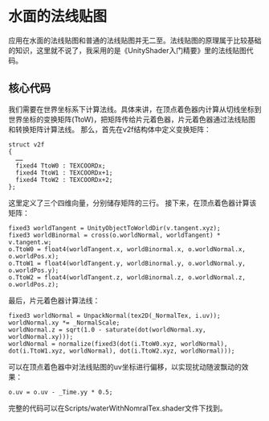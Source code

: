 # 水面的法线贴图
应用在水面的法线贴图和普通的法线贴图并无二至。法线贴图的原理属于比较基础的知识，这里就不说了，我采用的是《UnityShader入门精要》里的法线贴图代码。

## 核心代码
我们需要在世界坐标系下计算法线。具体来讲，在顶点着色器内计算从切线坐标到世界坐标的变换矩阵(TtoW)，把矩阵传给片元着色器，片元着色器通过法线贴图和转换矩阵计算法线。
那么，首先在v2f结构体中定义变换矩阵：
```
struct v2f
{
  ……
  fixed4 TtoW0 : TEXCOORDx;
  fixed4 TtoW1 : TEXCOORDx+1;
  fixed4 TtoW2 : TEXCOORDx+2;
};
```
这里定义了三个四维向量，分别储存矩阵的三行。
接下来，在顶点着色器计算该矩阵：
```
fixed3 worldTangent = UnityObjectToWorldDir(v.tangent.xyz);
fixed3 worldBinormal = cross(o.worldNormal, worldTangent) * v.tangent.w;
o.TtoW0 = float4(worldTangent.x, worldBinormal.x, o.worldNormal.x, o.worldPos.x);
o.TtoW1 = float4(worldTangent.y, worldBinormal.y, o.worldNormal.y, o.worldPos.y);
o.TtoW2 = float4(worldTangent.z, worldBinormal.z, o.worldNormal.z, o.worldPos.z);
```
最后，片元着色器计算法线：
```
fixed3 worldNormal = UnpackNormal(tex2D(_NormalTex, i.uv));
worldNormal.xy *= _NormalScale;
worldNormal.z = sqrt(1.0 - saturate(dot(worldNormal.xy, worldNormal.xy)));
worldNormal = normalize(fixed3(dot(i.TtoW0.xyz, worldNormal), dot(i.TtoW1.xyz, worldNormal), dot(i.TtoW2.xyz, worldNormal)));
```

可以在顶点着色器中对法线贴图的uv坐标进行偏移，以实现扰动随波飘动的效果：
```
o.uv = o.uv - _Time.yy * 0.5;
```
完整的代码可以在Scripts/waterWithNomralTex.shader文件下找到。
